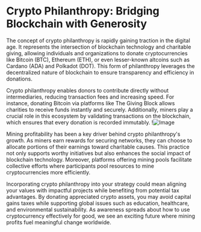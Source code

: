 # Crypto Philanthropy: Bridging Blockchain with Generosity

The concept of crypto philanthropy is rapidly gaining traction in the digital age. It represents the intersection of blockchain technology and charitable giving, allowing individuals and organizations to donate cryptocurrencies like Bitcoin (BTC), Ethereum (ETH), or even lesser-known altcoins such as Cardano (ADA) and Polkadot (DOT). This form of philanthropy leverages the decentralized nature of blockchain to ensure transparency and efficiency in donations. 

Crypto philanthropy enables donors to contribute directly without intermediaries, reducing transaction fees and increasing speed. For instance, donating Bitcoin via platforms like The Giving Block allows charities to receive funds instantly and securely. Additionally, miners play a crucial role in this ecosystem by validating transactions on the blockchain, which ensures that every donation is recorded immutably. !![Image](https://github.com/user-attachments/assets/590b50a7-4459-4e76-8a31-559aed223621)

Mining profitability has been a key driver behind crypto philanthropy's growth. As miners earn rewards for securing networks, they can choose to allocate portions of their earnings toward charitable causes. This practice not only supports worthy initiatives but also enhances the social impact of blockchain technology. Moreover, platforms offering mining pools facilitate collective efforts where participants pool resources to mine cryptocurrencies more efficiently.

Incorporating crypto philanthropy into your strategy could mean aligning your values with impactful projects while benefiting from potential tax advantages. By donating appreciated crypto assets, you may avoid capital gains taxes while supporting global issues such as education, healthcare, and environmental sustainability. As awareness spreads about how to use cryptocurrency effectively for good, we see an exciting future where mining profits fuel meaningful change worldwide.